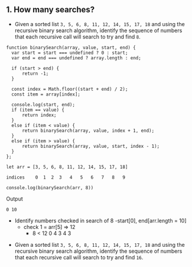 ## 1. How many searches?
  - Given a sorted list `3, 5, 6, 8, 11, 12, 14, 15, 17, 18` and using the recursive binary search algorithm, identify the sequence of numbers that each recursive call will search to try and find `8`.
  
  
  ```
  function binarySearch(array, value, start, end) {
    var start = start === undefined ? 0 : start;
    var end = end === undefined ? array.length : end;

    if (start > end) {
        return -1;
    }

    const index = Math.floor((start + end) / 2);
    const item = array[index];

    console.log(start, end);
    if (item == value) {
        return index;
    }
    else if (item < value) {
        return binarySearch(array, value, index + 1, end);
    }
    else if (item > value) {
        return binarySearch(array, value, start, index - 1);
    }
};
  ```  
  ```
let arr = [3, 5, 6, 8, 11, 12, 14, 15, 17, 18]
  
indices    0  1  2  3   4   5   6   7   8   9  

```
```
console.log(binarySearch(arr, 8))
```

Output
```
0 10
```
 + Identify numbers checked in search of 8
        -start[0], end[arr.length = 10]
      + check 1 = arr[5] => 12
        - 8 < 12
0 4
3 4
3
  - Given a sorted list `3, 5, 6, 8, 11, 12, 14, 15, 17, 18` and using the recursive binary search algorithm, identify the sequence of numbers that each recursive call will search to try and find `16`.
